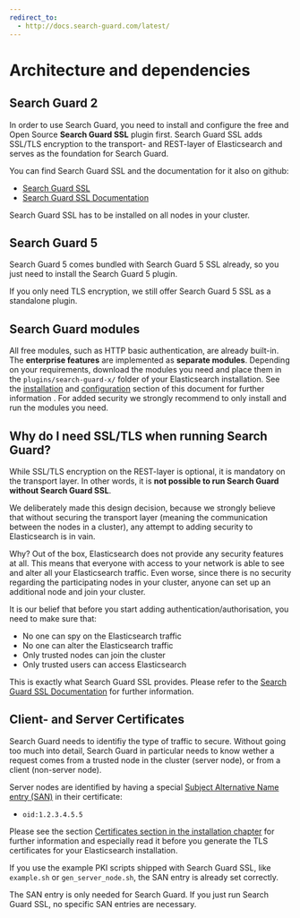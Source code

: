 ```yaml
---
redirect_to:
  - http://docs.search-guard.com/latest/
---
```


<!---
Copryight 2016 floragunn GmbH
-->

# Architecture and dependencies

## Search Guard 2

In order to use Search Guard, you need to install and configure the free and Open Source **Search Guard SSL** plugin first. Search Guard SSL adds SSL/TLS encryption to the transport- and REST-layer of Elasticsearch and serves as the foundation for Search Guard.

You can find Search Guard SSL and the documentation for it also on github:

* [Search Guard SSL](https://github.com/floragunncom/search-guard-ssl)
* [Search Guard SSL Documentation](https://github.com/floragunncom/search-guard-ssl-docs)

Search Guard SSL has to be installed on all nodes in your cluster.

## Search Guard 5

Search Guard 5 comes bundled with Search Guard 5 SSL already, so you just need to install the Search Guard 5 plugin.

If you only need TLS encryption, we still offer Search Guard 5 SSL as a standalone plugin.

## Search Guard modules

All free modules, such as HTTP basic authentication, are already built-in. The **enterprise features** are implemented as **separate modules**. Depending on your requirements, download the modules you need and place them in the `plugins/search-guard-x/` folder of your Elasticsearch installation. See the [installation](installation.md) and [configuration](condifuration.md) section of this document for further information . For added security we strongly recommend to only install and run the modules you need.

## Why do I need SSL/TLS when running Search Guard?

While SSL/TLS encryption on the REST-layer is optional, it is mandatory on the transport layer. In other words, it is **not possible to run Search Guard without Search Guard SSL**.

We deliberately made this design decision, because we strongly believe that without securing the transport layer (meaning the communication between the nodes in a cluster), any attempt to adding security to Elasticsearch is in vain.

Why? Out of the box, Elasticsearch does not provide any security features at all. This means that everyone with access to your network is able to see and alter all your Elasticsearch traffic. Even worse, since there is no security regarding the participating nodes in your cluster, anyone can set up an additional node and join your cluster.

It is our belief that before you start adding authentication/authorisation, you need to make sure that:

* No one can spy on the Elasticsearch traffic
* No one can alter the Elasticsearch traffic
* Only trusted nodes can join the cluster
* Only trusted users can access Elasticsearch

This is exactly what Search Guard SSL provides. Please refer to the [Search Guard SSL Documentation](https://github.com/floragunncom/search-guard-ssl-docs) for further information.

## Client- and Server Certificates

Search Guard needs to identifiy the type of traffic to secure. Without going too much into detail, Search Guard in particular needs to know wether a request comes from a trusted node in the cluster (server node), or from a client (non-server node).

Server nodes are identified by having a special [Subject Alternative Name entry (SAN)](https://github.com/floragunncom/search-guard-ssl/blob/master/example-pki-scripts/gen_node_cert.sh) in their certificate:

* ``oid:1.2.3.4.5.5``

Please see the section [Certificates section in the installation chapter](installation.md) for further information and especially read it before you generate the TLS certificates for your Elasticsearch installation.

If you use the example PKI scripts shipped with Search Guard SSL, like `example.sh` or `gen_server_node.sh`, the SAN entry is already set correctly.

The SAN entry is only needed for Search Guard. If you just run Search Guard SSL, no specific SAN entries are necessary.
